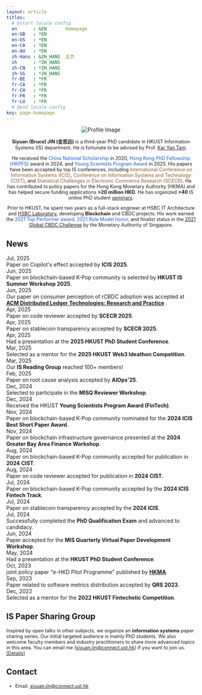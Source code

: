 ```yaml
---
layout: article
titles:
  # @start locale config
  en      : &EN       Homepage
  en-GB   : *EN
  en-US   : *EN
  en-CA   : *EN
  en-AU   : *EN
  zh-Hans : &ZH_HANS  主页
  zh      : *ZH_HANS
  zh-CN   : *ZH_HANS
  zh-SG   : *ZH_HANS
  fr-BE   : *FR
  fr-CA   : *FR
  fr-CH   : *FR
  fr-FR   : *FR
  fr-LU   : *FR
  # @end locale config
key: page-homepage
---
```


<head>
<style>
  /* Base styles */
  .container {
    width: 100%;
    text-align: center;
  }

  body {
    font-family: 'Lora', serif;
    line-height: 1.6;
    background-color: #f8f8f8;
    margin: 0;
    padding: 10px;
  }

  .profile-image {
    width: 100%;
    max-width: 300px;
    margin: 10px 0;
  }

  .profile-image img {
    width: 100%; /* Adjust width as needed */
    max-width: 300px; /* Constrain size */
    border-radius: 15px; /* Rounded corners */
    box-shadow: 0 4px 6px rgba(0, 0, 0, 0.1), 0 1px 3px rgba(0, 0, 0, 0.06); /* Subtle shadow */
    border: 2px solid #f0f0f0; /* Light border */
    padding: 2px; /* Space between image and border */
    background-color: white; /* Background color to enhance border */
  }
  
  

  .profile-text {
    margin: 10px;
    text-align: left;
  }

      ul {
      list-style-type: none; /* Remove the default bullets */
      padding-left: 0;
    }
    
  .paper-item {
      margin-bottom: 30px;
      padding-left: 15px;
      border-left: 4px solid #333; /* Subtle border instead of bullet */
    }

    .paper-title {
      font-size: 24px;
      font-family: 'Playfair Display', serif;
      font-weight: 700;
      margin-bottom: 12px;
      color: #333;
      line-height: 1.4;
    }

    .paper-authors {
      font-size: 18px;
      font-weight: 400;
      color: #555;
      margin-bottom: 10px;
    }

    .conference-info {
      color: grey;
      font-weight: 600;
      font-size: 15px;
      margin-top: 8px;
    }

  @media screen and (min-width: 600px) {
    .container {
      display: flex;
      align-items: flex-start;
      justify-content: space-between;
    }

    .profile-text {
      flex: 2 1 70%; /* Ensure text takes up more space */
      text-align: left;
      margin: 10px;
    }

    .profile-image {
      flex: 1 1 auto; /* Allow the image to take up space based on its content */
      max-width: 300px;
      margin-left: 10px;
      order: 2;
    }


    .profile-image {
      margin-left: 10px;
      max-width: 300px;
      order: 2;
    }

    .profile-text {
      margin-top: -10px;
      order: 1;
      flex: 70%;
    }

    .card {
      display: flex;
      background-color: #fff;
      box-shadow: 0 4px 8px rgba(0, 0, 0, 0.1);
      padding: 10px;
      margin: 10px;
      border-radius: 8px;
      transition: transform 0.2s ease, box-shadow 0.2s ease;
      position: relative;
      width: 100%;
      max-width: 1000px;
    }

    .card:hover {
      transform: translateY(-5px);
      box-shadow: 0 6px 12px rgba(0, 0, 0, 0.2);
    }

    .card-content {
      max-width: 70%;
    }

    .card h3 {
      font-size: 1.5em;
      margin-bottom: 0px;
      margin-top: -5px;
    }

    .card small {
      font-size: 0.9em;
      margin-top: -5px;
      margin-bottom: -5px;
      color: #555;
    }

    .card ul {
      list-style-type: none;
      padding: 0;
    }

    .card ul li {
      margin-bottom: 0px;
      padding-left: 30px;
    }

    /* Subtle Timeline Dots */
    .timeline {
      position: relative;
      margin-left: 20px;
    }

    .timeline::before {
      content: '';
      position: static;
      left: 10px;
      top: 10px;
      bottom: 0;
      width: 2px;
      background-color: #d3d3d3;
    }

    .timeline-item {
      display: flex;
      align-items: center;
      margin-bottom: 20px;
      padding-left: 40px;
      position: relative;
    }

    /* Logo Styling */
    .university-logo {
      height: 180px;
      justify-self: end;
      align-self: flex-start;
    }

    .timeline-item::before {
      content: '';
      position: absolute;
      left: 7px;
      top: 8px;
      width: 8px;
      height: 8px;
      background-color: #1A5DCB;
      border-radius: 50%;
    }

    header.header {
      box-shadow: 0 4px 8px rgba(0, 0, 0, 0.1);
    }

    /* News Section Styling */
    .news-section {
      font-family: 'Times New Roman', Times, serif;
      margin: 10px;
      line-height: 1.25;
    }

    .news-section h2 {
      font-size: 16px;
      font-weight: bold;
      margin-bottom: 20px;
    }

    .news-item {
      display: flex;
      align-items: flex-start;
      margin-bottom: 15px;
    }

    .news-date {
      font-size: 16px;
      font-weight: bold;
      color: #555;
      width: 100px; /* Fixed width for aligned dates */
      flex-shrink: 0;
      text-align: right; /* Right-align the dates */
      padding-right: 15px; /* Add some space between date and content */
      white-space: nowrap;
    }

    .news-content {
      font-size: 16px;
      flex-grow: 1;
      color: #333;
    }

    .news-content strong {
      color:rgb(0, 0, 0); /* Highlight important text */
    }

    .news-content a {
      text-decoration: none;
      color:rgb(0, 0, 0);
    }

    .news-content a:hover {
      text-decoration: underline;
    }
  }

  /* Mobile-specific adjustments */
  @media (max-width: 600px) {
    .card {
      max-width: 100%; /* Remove the 600px limit */
      padding: 16px; /* Add more padding for space */
      margin: 10px 0; /* Adjust margin to center the card */
    }

    h3 {
      font-size: 1.2em;
    }

    p,
    ul li {
      font-size: 0.9em;
    }

    .timeline-item::before {
      content: '';
      position: absolute;
      left: 7px;
      top: 8px;
      width: 8px;
      height: 8px;
      background-color: #1A5DCB;
      border-radius: 50%;
    }
  }
</style>
</head>

<div class="container">
  <div class="profile-image">
    <img src="./images/profile3.png" alt="Profile Image" loading="lazy" />
    <div style="text-align: center;">
   <!-- <em></em> -->
</div>
  </div>
    <div class="profile-text">
    <!-- <em>此心光明，亦复何言 - 王阳明 </em> -->
  <p>
    <strong>Siyuan (Bruce) JIN (金思远)</strong> is a third-year PhD candidate in HKUST Information Systems (IS) department. He is fortunate to be advised by Prof. <a href="https://isom.hkust.edu.hk/faculty-and-staff/directory/kytam">Kar Yan Tam</a>. 
  </p>
  <p>
    He received the <span style="color:#1A5DCB;">China National Scholarship</span> in 2020, <span style="color:#1A5DCB;">Hong Kong PhD Fellowship (HKPFS)</span> award in 2024, and <span style="color:#1A5DCB;">Young Scientists Program Award</span> in 2025. His papers have been accepted by top IS conferences, including <span style="color:#8B5C2A;">International Conference on Information Systems (ICIS)</span>, <span style="color:#8B5C2A;">Conference on Information Systems and Technology (CIST)</span>, and <span style="color:#8B5C2A;">Statistical Challenges in Electronic Commerce Research (SCECR)</span>. He has contributed to policy papers for the Hong Kong Monetary Authority (HKMA) and has helped secure funding applications <strong>>20 million HKD</strong>. He has organized <strong>>40</strong> IS online PhD student <a href="https://siyuan-bruce.github.io/reading_group/home.html">seminars</a>.
  </p>
  <p>
    Prior to HKUST, he spent two years as a full-stack engineer at HSBC IT Architecture and <a href="https://www.ventures.hsbc.com/en/about-us">HSBC Laboratory</a>, developing <strong>Blockchain</strong> and CBDC projects. His work earned the <span style="color:#1A5DCB;">2021 Top Performer award</span>, <span style="color:#1A5DCB;">2021 Role Model honor</span>, and finalist status in the <a href="https://www.mas.gov.sg/news/media-releases/2021/mas-announces-15-finalists-for-the-global-cbdc-challenge">2021 Global CBDC Challenge</a> by the Monetary Authority of Singapore.
  </p>
  </div>
</div>
<!-- 
## Upcoming Talks
<ul>  
  <li class="paper-item">
    <div class="paper-title">
      Agentic IT in Information Systems Development: Insights from a Large-Scale Quasi-Experiment on Code Quality
    </div>
    <div class="paper-authors">
      <strong>Siyuan Jin</strong>, 
      <a href="https://isom.hkust.edu.hk/faculty-and-staff/directory/kytam">Kar Yan Tam</a>,
      Yong Xia.
    </div>
    <p class="conference-info">June 23, 2025, 14:45 - 15:45, SCECR 2025, Paphos, Cyprus</p>
    <p class="conference-info">Session: Short Papers B (Chair: Ioannis Kanellopoulos)</p>
  </li>

  <li class="paper-item">
    <div class="paper-title">
      Crisis, Transparency, and User Engagement
    </div>
    <div class="paper-authors">
      <strong>Siyuan Jin</strong>, 
      Yuying Cai, Luying Qiu,
      <a href="https://isom.hkust.edu.hk/faculty-and-staff/directory/kytam">Kar Yan Tam</a>,
    </div>
    <p class="conference-info">June 24, 2025, 09:00 - 10:15, SCECR 2025, Paphos, Cyprus</p>
    <p class="conference-info">Session: TRACK 2 - The User Engagement in Digital Platforms (Chair: Michail Batikas)</p>
  </li>
</ul> -->

## News

<div class="news-section">
  <div class="news-item">
    <div class="news-date">Jul, 2025</div>
    <div class="news-content">
      Paper on Copilot's effect accepted by <strong>ICIS 2025</strong>.
    </div>
  </div>
  <div class="news-item">
    <div class="news-date">Jun, 2025</div>
    <div class="news-content">
      Paper on blockchain-based K-Pop community is selected by
      <strong>HKUST IS Summer Workshop 2025</strong>.
    </div>
  </div>
  <div class="news-item">
    <div class="news-date">Jun, 2025</div>
    <div class="news-content">
      Our paper on consumer perception of rCBDC adoption was accepted at 
      <strong>
        <a href="https://dl.acm.org/doi/10.1145/3756329" style="text-decoration: underline;">ACM Distributed Ledger Technologies: Research and Practice</a>
      </strong>.
    </div>
  </div>
  <div class="news-item">
    <div class="news-date">Apr, 2025</div>
    <div class="news-content">
      Paper on code reviewer accepted by <strong>SCECR 2025</strong>.
    </div>
  </div>
  <div class="news-item">
    <div class="news-date">Apr, 2025</div>
    <div class="news-content">
      Paper on stablecoin transparency accepted by <strong>SCECR 2025</strong>.
    </div>
  </div>
  <div class="news-item">
    <div class="news-date">Apr, 2025</div>
    <div class="news-content">
      Had a presentation at the <strong>2025 HKUST PhD Student Conference</strong>.
    </div>
  </div>
  <div class="news-item">
    <div class="news-date">Mar, 2025</div>
    <div class="news-content">
      Selected as a mentor for the <strong>2025 HKUST Web3 Ideathon Competition</strong>.
    </div>
  </div>
  <div class="news-item">
    <div class="news-date">Mar, 2025</div>
    <div class="news-content">
      Our <strong>IS Reading Group</strong> reached 100+ members!
    </div>
  </div>
  <div class="news-item">
    <div class="news-date">Feb, 2025</div>
    <div class="news-content">
      Paper on root cause analysis accepted by <strong>AIOps'25</strong>.
    </div>
  </div>
  <div class="news-item">
    <div class="news-date">Dec, 2024</div>
    <div class="news-content">
      Selected to participate in the <strong>MISQ Reviewer Workshop</strong>.
    </div>
  </div>
  <div class="news-item">
    <div class="news-date">Dec, 2024</div>
    <div class="news-content">
      Received the HKUST <strong>Young Scientists Program Award (FinTech)</strong>.
    </div>
  </div>
  <div class="news-item">
    <div class="news-date">Nov, 2024</div>
    <div class="news-content">
      Paper on blockchain-based K-Pop community nominated for the <strong>2024 ICIS Best Short Paper Award</strong>.
    </div>
  </div>
  <div class="news-item">
    <div class="news-date">Nov, 2024</div>
    <div class="news-content">
      Paper on blockchain infrastructure governance presented at the <strong>2024 Greater Bay Area Finance Workshop</strong>.
    </div>
  </div>
  <div class="news-item">
    <div class="news-date">Aug, 2024</div>
    <div class="news-content">
      Paper on blockchain-based K-Pop community accepted for publication in <strong>2024 CIST</strong>.
    </div>
  </div>
  <div class="news-item">
    <div class="news-date">Aug, 2024</div>
    <div class="news-content">
      Paper on code reviewer accepted for publication in <strong>2024 CIST</strong>.
    </div>
  </div>
  <div class="news-item">
    <div class="news-date">Jul, 2024</div>
    <div class="news-content">
      Paper on blockchain-based K-Pop community accepted by the <strong>2024 ICIS Fintech Track</strong>.
    </div>
  </div>
  <div class="news-item">
    <div class="news-date">Jul, 2024</div>
    <div class="news-content">
      Paper on stablecoin transparency accepted by the <strong>2024 ICIS</strong>.
    </div>
  </div>
  <div class="news-item">
    <div class="news-date">Jul, 2024</div>
    <div class="news-content">
      Successfully completed the <strong>PhD Qualification Exam</strong> and advanced to candidacy.
    </div>
  </div>
  <div class="news-item">
    <div class="news-date">Jun, 2024</div>
    <div class="news-content">
      Paper accepted for the <strong>MIS Quarterly Virtual Paper Development Workshop</strong>.
    </div>
  </div>
  <div class="news-item">
    <div class="news-date">May, 2024</div>
    <div class="news-content">
      Had a presentation at the <strong>HKUST PhD Student Conference</strong>.
    </div>
  </div>
  <div class="news-item">
    <div class="news-date">Oct, 2023</div>
    <div class="news-content">
      joint policy paper "e-HKD Pilot Programme" published by <a href="https://www.hkma.gov.hk/media/eng/doc/key-information/press-release/2023/20231030e3a1.pdf"><strong>HKMA</strong></a>.
    </div>
  </div>
  <div class="news-item">
    <div class="news-date">Sep, 2023</div>
    <div class="news-content">
      Paper related to software metrics distribution accepted by <strong>QRS 2023</strong>.
    </div>
  </div>
  <div class="news-item">
    <div class="news-date">Dec, 2022</div>
    <div class="news-content">
      Selected as a mentor for the <strong>2022 HKUST Fintechstic Competition</strong>.
    </div>
  </div>
</div>

## IS Paper Sharing Group
Inspired by open talks in other subjects, we organize an **information systems** paper sharing series. Our initial targeted audience is mainly PhD students. We also welcome faculty members and industry practitioners to share more advanced topics in this area. You can email me (siyuan.jin@connect.ust.hk) if you want to join us. [[Details]](https://siyuan-bruce.github.io/reading_group/home.html)

<!-- ## **Research Interests**
- **IT Infrastructure (Blockchain)**: Token-based Platforms, Central Bank Digital Currency, Token Economy
- **Software Management**: Software Development
- **Quantum IT Governance**: Quantuam IT management, Quantum Finance, Classical Quantum-Inspired Algorithm -->

<!-- ## **Education**
- **Hong Kong University of Science and Technology** (Aug 2022 - now)
  - MPhil-PhD Student in Information Systems.
  - Supervisor: Prof. [Kar Yan Tam](https://isom.hkust.edu.hk/faculty-and-staff/directory/kytam). -->
  <!-- - Advisors: [Allen H. Huang](https://www.allenhuang.org/), [Dongwon Lee](https://isom.hkust.edu.hk/faculty-and-staff/directory/dongwon), [Kohei Kawaguchi](https://www.kohei-kawaguchi.com/), [Keongtae Kim](https://www.bschool.cuhk.edu.hk/staff/kim-keongtae/), [Marc Dordal i Carreras](https://marcdordal.github.io/), [Qiming Shao](https://sites.google.com/view/sqml/home), [Bei Zeng](https://facultyprofiles.hkust.edu.hk/profiles.php?profile=bei-zeng-zengb). -->
  <!-- - Obtained Hong Kong PhD Fellowship Scheme (2024-2028). -->

<!-- - **South China University of Technology** (Sep 2017 – Jun 2021)
  - B.Fin. in Financial Technology, Outstanding Graduates. 
  - Rank: 1 / 33.
  - Obtained 2021 University-level excellent graduation thesis
  - Obtained 2020 China National Scholarship (Top 0.1%)
  - Obtained 2019 First prize of South China University of Technology (Top 1%)
  - Obtained 2018 First prize of South China University of Technology (Top 1%) -->
<!-- 
## Education

<div class="card">
  <div class="card-content">
    <h3>PhD Candidate in Information Systems, Hong Kong University of Science and Technology</h3>
    <small>Aug 2022 - Present, Clear Water Bay, Hong Kong</small>
    <ul class="timeline">
      <li class="timeline-item">
        Supervisor:&nbsp;<strong>Prof. <a href="https://isom.hkust.edu.hk/faculty-and-staff/directory/kytam">Kar Yan Tam</a></strong>
      </li>
      <li class="timeline-item">
        Hong Kong PhD Fellowship Scheme (2024-2028)
      </li>
    </ul>
  </div>
</div>

<div class="card">
  <div class="card-content">
    <h3>Bachelor of FinTech, South China University of Technology</h3>
    <small>Sep 2017 – Jun 2021, Guangzhou, China</small>
        <ul class="timeline">
      <li class="timeline-item">
        China National Scholarship (Top 0.1%)
      </li>
    </ul>
  </div>
</div>

## Industry Experience
<div class="card">
  <div class="card-content">
    <h3>Research Consultant, HSBC Hong Kong</h3>
    <small>Sep 2022 - now, Olympian City, Hong Kong</small>
    <ul class="timeline">
      <li class="timeline-item">
      HSBC Email: bruce.s.jin@hsbc.com.hk
      </li>
    </ul>
  </div>
</div>

<div class="card">
  <div class="card-content">
    <h3>Full Stack Engineer, HSBC Laboratory</h3>
    <small>May 2021 - Aug 2022, Guangzhou, China</small>
    <ul class="timeline">
      <li class="timeline-item">
        Advisor: Yong Xia
      </li>
      <li class="timeline-item">
        Achievements: 2021 Top Performer, 2021 Role Model, 2021 Global CBDC Challenge Finalist.
      </li>
    </ul>
  </div>
</div>

<div class="card">
  <div class="card-content">
    <h3>Trainee, HSBC IT Architecture</h3>
    <small>Sep 2020 - May 2021, Guangzhou, China</small>
  </div>
</div> -->

## **Contact**
- Email: siyuan.jin@connect.ust.hk

<script type="text/javascript" id="clustrmaps" src="//clustrmaps.com/map_v2.js?d=r7AzHOCvRlal1xYrtPrhKbcA0nnj4jrEj9bMJxTlmEE&cl=ffffff&w=300"></script>


<meta name="viewport" content="width=device-width, initial-scale=1">